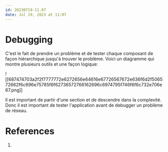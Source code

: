 ```yaml
---
id: 20230719-11.07
date: Jul 19, 2023 at 11:07
---
```


# Debugging

C'est le fait de prendre un problème et de tester chaque composant de façon hiérarchique jusqu'à trouver le problème. Voici un diagramme qui montre plusieurs outils et une façon logique:

![[687474703a2f2f7777772e6272656e64616e67726567672e636f6d2f506572662f6c696e75785f6f62736572766162696c6974795f746f6f6c732e706e67.png]]

Il est important de partir d'une section et de descendre dans la complexité. Donc il est important de tester l'application avant de debugger un problème de réseau.
# References
1. 